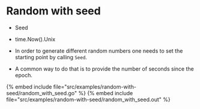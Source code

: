 # Random with seed

* Seed
* time.Now().Unix

* In order to generate different random numbers one needs to set the starting point by calling `Seed`.
* A common way to do that is to provide the number of seconds since the epoch.

{% embed include file="src/examples/random-with-seed/random_with_seed.go" %}
{% embed include file="src/examples/random-with-seed/random_with_seed.out" %}



